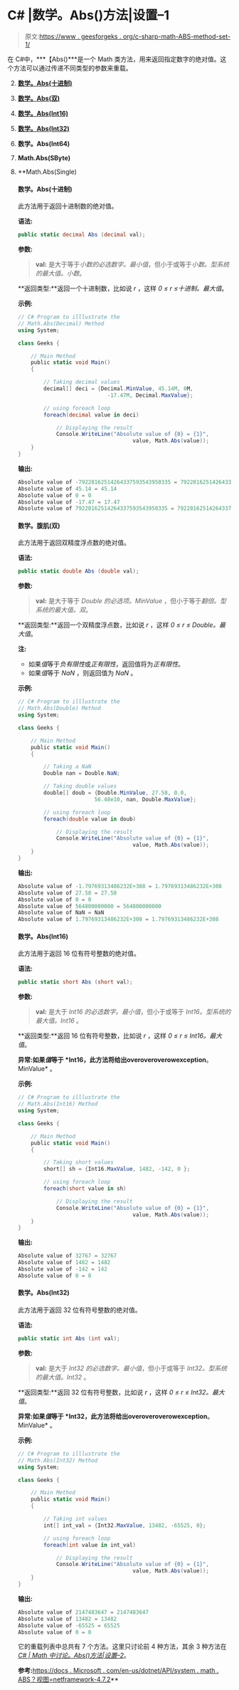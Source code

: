 # C# |数学。Abs()方法|设置–1

> 原文:[https://www . geesforgeks . org/c-sharp-math-ABS-method-set-1/](https://www.geeksforgeeks.org/c-sharp-math-abs-method-set-1/)

在 C#中，***【Abs()***是一个 Math 类方法，用来返回指定数字的绝对值。这个方法可以通过传递不同类型的参数来重载。

2.  **[数学。Abs(十进制)](#Math.Abs(Decimal))**
3.  **[数学。Abs(双)](#Math.Abs(Double))**
4.  **[数学。Abs(Int16)](#Math.Abs(Int16))**
5.  **[数学。Abs(Int32)](#Math.Abs(Int32))**
6.  **数学。Abs(Int64)**
7.  **Math.Abs(SByte)**
8.  **Math.Abs(Single)

    #### 数学。Abs(十进制)

    此方法用于返回十进制数的绝对值。

    **语法:**

    ```cs
    public static decimal Abs (decimal val);
    ```

    **参数:**

    > **val:** 是大于等于*小数的必选数字。最小值*，但小于或等于*小数。*型系统的最大值*。小数*。

    **返回类型:**返回一个十进制数，比如说 *r* ，这样 *0 ≤ r ≤十进制。最大值*。

    **示例:**

    ```cs
    // C# Program to illlustrate the
    // Math.Abs(Decimal) Method
    using System;

    class Geeks {

        // Main Method
        public static void Main()
        {

            // Taking decimal values
            decimal[] deci = {Decimal.MinValue, 45.14M, 0M,
                                -17.47M, Decimal.MaxValue};

            // using foreach loop
            foreach(decimal value in deci)

                // Displaying the result
                Console.WriteLine("Absolute value of {0} = {1}",
                                        value, Math.Abs(value));
        }
    }
    ```

    **输出:**

    ```cs
    Absolute value of -79228162514264337593543950335 = 79228162514264337593543950335
    Absolute value of 45.14 = 45.14
    Absolute value of 0 = 0
    Absolute value of -17.47 = 17.47
    Absolute value of 79228162514264337593543950335 = 79228162514264337593543950335

    ```

    #### 数学。腹肌(双)

    此方法用于返回双精度浮点数的绝对值。

    **语法:**

    ```cs
    public static double Abs (double val);
    ```

    **参数:**

    > **val:** 是大于等于 *Double 的必选项。MinValue* ，但小于等于*翻倍。*型系统的最大值*。双*。

    **返回类型:**返回一个双精度浮点数，比如说 *r* ，这样 *0 ≤ r ≤ Double。最大值*。

    **注:**

    *   如果*值*等于*负有限性*或*正有限性*，返回值将为*正有限性*。
    *   如果*值*等于 *NaN* ，则返回值为 *NaN* 。

    **示例:**

    ```cs
    // C# Program to illlustrate the
    // Math.Abs(Double) Method
    using System;

    class Geeks {

        // Main Method
        public static void Main()
        {

            // Taking a NaN
            Double nan = Double.NaN;

            // Taking double values
            double[] doub = {Double.MinValue, 27.58, 0.0,
                            56.48e10, nan, Double.MaxValue};

            // using foreach loop
            foreach(double value in doub)

                // Displaying the result
                Console.WriteLine("Absolute value of {0} = {1}",
                                        value, Math.Abs(value));
        }
    }
    ```

    **输出:**

    ```cs
    Absolute value of -1.79769313486232E+308 = 1.79769313486232E+308
    Absolute value of 27.58 = 27.58
    Absolute value of 0 = 0
    Absolute value of 564800000000 = 564800000000
    Absolute value of NaN = NaN
    Absolute value of 1.79769313486232E+308 = 1.79769313486232E+308

    ```

    #### 数学。Abs(Int16)

    此方法用于返回 16 位有符号整数的绝对值。

    **语法:**

    ```cs
    public static short Abs (short val);
    ```

    **参数:**

    > **val:** 是大于 *Int16 的必选数字。最小值*，但小于或等于 *Int16。*型系统的最大值*。Int16* 。

    **返回类型:**返回 16 位有符号整数，比如说 *r* ，这样 *0 ≤ r ≤ Int16。最大值*。

    **异常:**如果*值*等于 *Int16，此方法将给出**overoveroverowexception**。MinValue* 。

    **示例:**

    ```cs
    // C# Program to illlustrate the
    // Math.Abs(Int16) Method
    using System;

    class Geeks {

        // Main Method
        public static void Main()
        {

            // Taking short values
            short[] sh = {Int16.MaxValue, 1482, -142, 0 };

            // using foreach loop
            foreach(short value in sh)

                // Displaying the result
                Console.WriteLine("Absolute value of {0} = {1}",
                                        value, Math.Abs(value));
        }
    }
    ```

    **输出:**

    ```cs
    Absolute value of 32767 = 32767
    Absolute value of 1482 = 1482
    Absolute value of -142 = 142
    Absolute value of 0 = 0

    ```

    #### 数学。Abs(Int32)

    此方法用于返回 32 位有符号整数的绝对值。

    **语法:**

    ```cs
    public static int Abs (int val);
    ```

    **参数:**

    > **val:** 是大于 *Int32 的必选数字。最小值*，但小于或等于 *Int32。*型系统的最大值*。Int32* 。

    **返回类型:**返回 32 位有符号整数，比如说 *r* ，这样 *0 ≤ r ≤ Int32。最大值*。

    **异常:**如果*值*等于 *Int32，此方法将给出**overoveroverowexception**。MinValue* 。

    **示例:**

    ```cs
    // C# Program to illlustrate the
    // Math.Abs(Int32) Method
    using System;

    class Geeks {

        // Main Method
        public static void Main()
        {

            // Taking int values
            int[] int_val = {Int32.MaxValue, 13482, -65525, 0};

            // using foreach loop
            foreach(int value in int_val)

                // Displaying the result
                Console.WriteLine("Absolute value of {0} = {1}",
                                        value, Math.Abs(value));
        }
    }
    ```

    **输出:**

    ```cs
    Absolute value of 2147483647 = 2147483647
    Absolute value of 13482 = 13482
    Absolute value of -65525 = 65525
    Absolute value of 0 = 0

    ```

    它的重载列表中总共有 7 个方法。这里只讨论前 4 种方法，其余 3 种方法在 *[C# | Math 中讨论。Abs()方法|设置–2](https://www.geeksforgeeks.org/c-math-abs-method-set-2/)*。

    **参考:**[https://docs . Microsoft . com/en-us/dotnet/API/system . math . ABS？视图=netframework-4.7.2](https://docs.microsoft.com/en-us/dotnet/api/system.math.abs?view=netframework-4.7.2)**